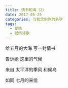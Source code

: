 ```yaml
---
title: 情书和海（2）
date: 2017-05-25
categories: 当我念到你的名字
tags:
  - 爱情
  - 爱情诗歌
---
```


给五月的大海
写一封情书
<!--more-->
告诉她
这里的气候

来自
太平洋的季风
和候鸟

如同
七月的来信